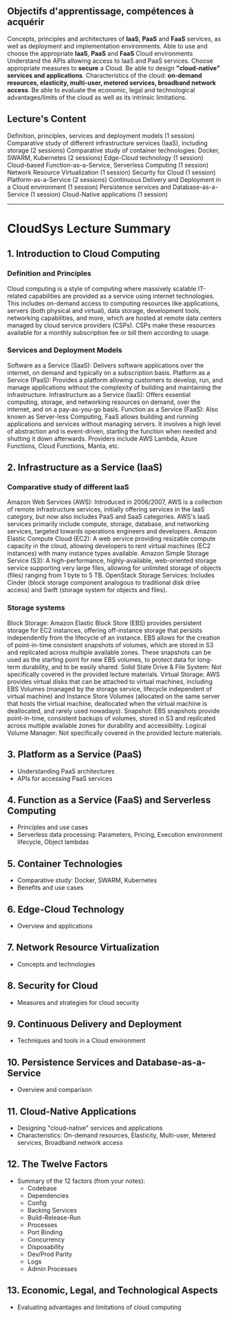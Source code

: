 ## Objectifs d'apprentissage, compétences à acquérir

Concepts, principles and architectures of **IaaS**, **PaaS** and **FaaS** services, as well as deployment and implementation
environments.
Able to use and choose the appropriate **IaaS**, **PaaS** and **FaaS** Cloud environments
Understand the APIs allowing access to IaaS and PaaS services.
Choose appropriate measures to **secure** a Cloud.
Be able to design **"cloud-native" services and applications**.
Characteristics of the cloud: **on-demand resources, elasticity, multi-user, metered services, broadband network access**.
Be able to evaluate the economic, legal and technological advantages/limits of the cloud as well as its intrinsic limitations.

## Lecture's Content

Definition, principles, services and deployment models (1 session)
Comparative study of different infrastructure services (IaaS), including storage (2 sessions)
Comparative study of container technologies: Docker, SWARM, Kubernetes (2 sessions)
Edge-Cloud technology (1 session)
Cloud-based Function-as-a-Service, Serverless Computing (1 session)
Network Resource Virtualization (1 session)
Security for Cloud (1 session)
Platform-as-a-Service (2 sessions)
Continuous Delivery and Deployment in a Cloud environment (1 session)
Persistence services and Database-as-a-Service (1 session)
Cloud-Native applications (1 session)

---

# CloudSys Lecture Summary

## 1. Introduction to Cloud Computing

### Definition and Principles

Cloud computing is a style of computing where massively scalable IT-related capabilities are provided as a service using internet technologies. This includes on-demand access to computing resources like applications, servers (both physical and virtual), data storage, development tools, networking capabilities, and more, which are hosted at remote data centers managed by cloud service providers (CSPs). CSPs make these resources available for a monthly subscription fee or bill them according to usage​​.

### Services and Deployment Models

Software as a Service (SaaS): Delivers software applications over the internet, on demand and typically on a subscription basis.
Platform as a Service (PaaS): Provides a platform allowing customers to develop, run, and manage applications without the complexity of building and maintaining the infrastructure.
Infrastructure as a Service (IaaS): Offers essential computing, storage, and networking resources on demand, over the internet, and on a pay-as-you-go basis.
Function as a Service (FaaS): Also known as Server-less Computing, FaaS allows building and running applications and services without managing servers. It involves a high level of abstraction and is event-driven, starting the function when needed and shutting it down afterwards. Providers include AWS Lambda, Azure Functions, Cloud Functions, Manta, etc​​.

## 2. Infrastructure as a Service (IaaS)

### Comparative study of different IaaS

Amazon Web Services (AWS): Introduced in 2006/2007, AWS is a collection of remote infrastructure services, initially offering services in the IaaS category, but now also includes PaaS and SaaS categories. AWS's IaaS services primarily include compute, storage, database, and networking services, targeted towards operations engineers and developers​​.
Amazon Elastic Compute Cloud (EC2): A web service providing resizable compute capacity in the cloud, allowing developers to rent virtual machines (EC2 instances) with many instance types available​​.
Amazon Simple Storage Service (S3): A high-performance, highly-available, web-oriented storage service supporting very large files, allowing for unlimited storage of objects (files) ranging from 1 byte to 5 TB​​.
OpenStack Storage Services: Includes Cinder (block storage component analogous to traditional disk drive access) and Swift (storage system for objects and files)​​.

### Storage systems

Block Storage: Amazon Elastic Block Store (EBS) provides persistent storage for EC2 instances, offering off-instance storage that persists independently from the lifecycle of an instance. EBS allows for the creation of point-in-time consistent snapshots of volumes, which are stored in S3 and replicated across multiple available zones. These snapshots can be used as the starting point for new EBS volumes, to protect data for long-term durability, and to be easily shared​​.
Solid State Drive & File System: Not specifically covered in the provided lecture materials.
Virtual Storage: AWS provides virtual disks that can be attached to virtual machines, including EBS Volumes (managed by the storage service, lifecycle independent of virtual machine) and Instance Store Volumes (allocated on the same server that hosts the virtual machine, deallocated when the virtual machine is deallocated, and rarely used nowadays)​​.
Snapshot: EBS snapshots provide point-in-time, consistent backups of volumes, stored in S3 and replicated across multiple available zones for durability and accessibility​​.
Logical Volume Manager: Not specifically covered in the provided lecture materials.

## 3. Platform as a Service (PaaS)

- Understanding PaaS architectures
- APIs for accessing PaaS services

## 4. Function as a Service (FaaS) and Serverless Computing

- Principles and use cases
- Serverless data processing: Parameters, Pricing, Execution environment lifecycle, Object lambdas

## 5. Container Technologies

- Comparative study: Docker, SWARM, Kubernetes
- Benefits and use cases

## 6. Edge-Cloud Technology

- Overview and applications

## 7. Network Resource Virtualization

- Concepts and technologies

## 8. Security for Cloud

- Measures and strategies for cloud security

## 9. Continuous Delivery and Deployment

- Techniques and tools in a Cloud environment

## 10. Persistence Services and Database-as-a-Service

- Overview and comparison

## 11. Cloud-Native Applications

- Designing "cloud-native" services and applications
- Characteristics: On-demand resources, Elasticity, Multi-user, Metered services, Broadband network access

## 12. The Twelve Factors

- Summary of the 12 factors (from your notes):
  - Codebase
  - Dependencies
  - Config
  - Backing Services
  - Build-Release-Run
  - Processes
  - Port Binding
  - Concurrency
  - Disposability
  - Dev/Prod Parity
  - Logs
  - Admin Processes

## 13. Economic, Legal, and Technological Aspects

- Evaluating advantages and limitations of cloud computing
